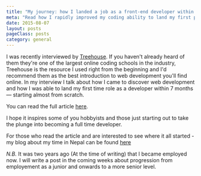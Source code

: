 ```yaml
---
title: "My journey: how I landed a job as a front-end developer within 7 months"
meta: "Read how I rapidly improved my coding ability to land my first programming role within 7 months"
date: 2015-08-07
layout: posts
pageClass: posts
category: general
---
```


I was recently interviewed by [Treehouse](http://teamtreehouse.com/).  If you haven't already heard of 
them they're one of the largest online coding schools in the industry, Treehouse is the resource I used right from the beginning and I'd recommend them as the best introduction to web development you'll find online.
In my interview I talk about how I came to discover web development and how I was able to land my 
first time role as a developer within 7 months &mdash; starting almost from scratch.

You can read the full article [here](http://blog.teamtreehouse.com/robert-relied-treehouse-became-full-time-front-end-developer).

I hope it inspires some of you hobbyists and those just starting out to take the plunge into becoming 
a full time developer.

For those who read the article and are interested to see where it all started - my blog about my time in Nepal can be found [here](http://www.robstravelstuff.com/)

*N.B.* It was two years ago (At the time of writing) that I became employed now. I will write a post in the coming weeks about progression from employement as a junior and onwards to a more senior level.
